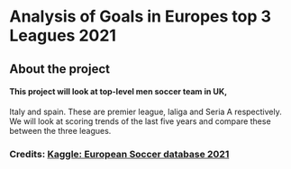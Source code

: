 # Analysis of Goals in Europes top 3 Leagues 2021
## About the project
#### This project will look at top-level men soccer team in UK,
Italy and spain. These are premier league, laliga and Seria A respectively.
We will look at scoring trends of the last five years and compare these between the three leagues.
### Credits: [Kaggle: European Soccer database 2021](https://www.kaggle.com/datasets/hugomathien/soccer)
